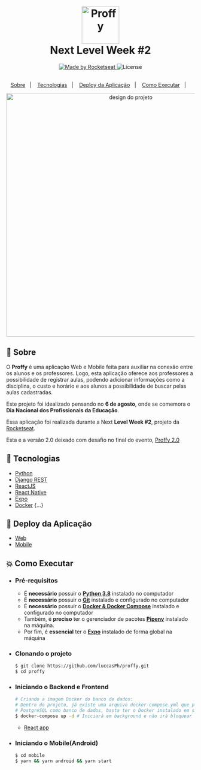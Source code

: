 <h1 align="center">
    <img alt="Proffy" src="https://user-images.githubusercontent.com/32133062/113159394-f4428980-9212-11eb-981f-93bb0fd8e1a9.png" height="100px" />
    <br>Next Level Week #2<br/>
</h1>

<p align="center">
<a href="https://rocketseat.com.br">
  <img alt="Made by Rocketseat" src="https://img.shields.io/badge/made%20by-Rocketseat-%237519C1">
</a>
 <a>
<img alt="License" src="https://img.shields.io/github/license/vitorserrano/ecoleta?color=%237519C1">
<br><br>
</p>
<p align="center">
  <a href="#bookmark-sobre">Sobre</a>&nbsp;&nbsp;&nbsp;|&nbsp;&nbsp;&nbsp;
  <a href="#rocket-tecnologias">Tecnologias</a>&nbsp;&nbsp;&nbsp;|&nbsp;&nbsp;&nbsp;
  <a href="#hammer-deploy-da-aplicação">Deploy da Aplicação</a>&nbsp;&nbsp;&nbsp;|&nbsp;&nbsp;&nbsp;
  <a href="#boom-como-executar">Como Executar</a>&nbsp;&nbsp;&nbsp;|&nbsp;&nbsp;&nbsp;
</p>

<p align="center">
  <img alt="design do projeto" width="650px" src="https://user-images.githubusercontent.com/32133062/113159747-3cfa4280-9213-11eb-9d4a-f698917703b5.png" align="center" />
<p>

## :bookmark: Sobre

O **Proffy** é uma aplicação Web e Mobile feita para auxiliar na conexão entre os alunos e os professores. Logo, esta aplicação oferece aos professores a possibilidade de registrar aulas, podendo adicionar informações como a disciplina, o custo e horário e aos alunos a possibilidade de buscar pelas aulas cadastradas.
  
Este projeto foi idealizado pensando no **6 de agosto**, onde se comemora o **Dia Nacional dos Profissionais da Educação**.
  
Essa aplicação foi realizada durante a Next **Level Week #2**, projeto da [Rocketseat](https://rocketseat.com.br/).

Esta e a versão 2.0 deixado com desafio no final do evento, [Proffy 2.0](https://www.notion.so/Vers-o-2-0-Proffy-eefca1b981694cd0a895613bc6235970) 

## :rocket: Tecnologias

-  [Python](https://www.python.org/)
-  [Django REST](https://www.django-rest-framework.org/)
-  [ReactJS](https://reactjs.org/)
-  [React Native](http://facebook.github.io/react-native/)
-  [Expo](https://expo.io/)
-  [Docker](https://www.docker.com/)
{...}

## :hammer: Deploy da Aplicação
- [Web](https://lucas-proffy.vercel.app/)
- [Mobile](https://expo.io/@luccasph/projects/proffy)

## :boom: Como Executar

- ### **Pré-requisitos**

  - É **necessário** possuir o **[Python 3.8](https://www.python.org/)** instalado no computador
  - É **necessário** possuir o **[Git](https://git-scm.com/)** instalado e configurado no computador
  - É **necessário** possuir o **[Docker & Docker Compose](https://www.docker.com/)** instalado e configurado no computador
  - Também, é **preciso** ter o gerenciador de pacotes **[Pipenv](https://pipenv.pypa.io/en/latest/)** instalado na máquina.
  - Por fim, é **essencial** ter o **[Expo](https://expo.io/)** instalado de forma global na máquina

- ### **Clonando o projeto**
  ```sh
  $ git clone https://github.com/luccasPh/proffy.git
  $ cd proffy
  ```
- ### **Iniciando o Backend e Frontend**
  ```sh
  # Criando a imagem Docker do banco de dados:
  # Dentro do projeto, já existe uma arquivo docker-compose.yml que possui o
  # PostgreSQL como banco de dados, basta ter o Docker instalado em sua máquina.
  $ docker-compose up -d # Iniciará em background e não irá bloquear o shell
  ```
  - [React app](http://localhost:3000)

- ### **Iniciando o Mobile(Android)**
  ```sh
  $ cd mobile
  $ yarn && yarn android && yarn start
  ```
